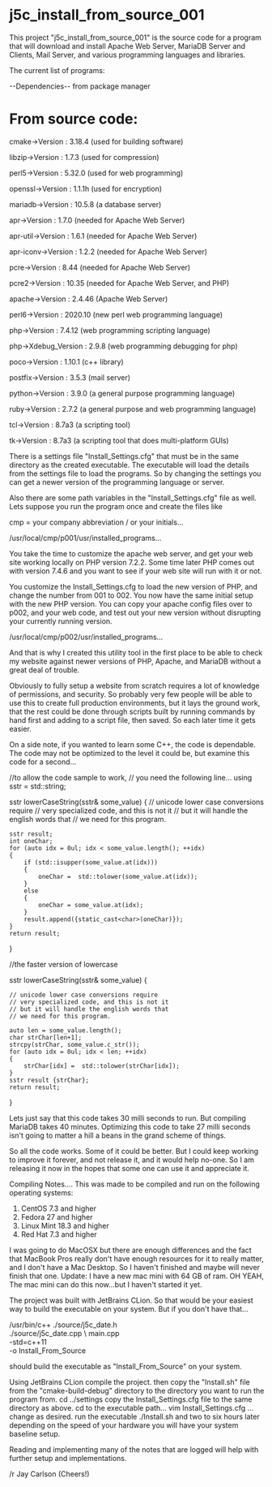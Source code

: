 # j5c_install_from_source_001

This project "j5c_install_from_source_001" is the source code for a program
that will download and install Apache Web Server, MariaDB Server and Clients, Mail Server,
and various programming languages and libraries.

  
The current list of programs:

--Dependencies-- from package manager

From source code:
===========================
cmake->Version : 3.18.4  (used for building software)

libzip->Version : 1.7.3 (used for compression)

perl5->Version : 5.32.0 (used for web programming)

openssl->Version : 1.1.1h (used for encryption)

mariadb->Version : 10.5.8 (a database server)

apr->Version : 1.7.0 (needed for Apache Web Server)

apr-util->Version : 1.6.1 (needed for Apache Web Server)

apr-iconv->Version : 1.2.2 (needed for Apache Web Server)

pcre->Version : 8.44 (needed for Apache Web Server)

pcre2->Version : 10.35 (needed for Apache Web Server, and PHP)

apache->Version : 2.4.46 (Apache Web Server)

perl6->Version : 2020.10 (new perl web programming language)

php->Version : 7.4.12 (web programming scripting language)

php->Xdebug_Version : 2.9.8 (web programming debugging for php)

poco->Version : 1.10.1 (c++ library)

postfix->Version : 3.5.3 (mail server)

python->Version : 3.9.0 (a general purpose programming language)

ruby->Version : 2.7.2 (a general purpose and web programming language)

tcl->Version : 8.7a3 (a scripting tool)

tk->Version : 8.7a3 (a scripting tool that does multi-platform GUIs)

There is a settings file "Install_Settings.cfg" that must be in the same
directory as the created executable.  The executable will load the details
from the settings file to load the programs.  So by changing the settings
you can get a newer version of the programming language or server.

Also there are some path variables in the "Install_Settings.cfg" file as well.
Lets suppose you run the program once and create the files like

cmp = your company abbreviation / or your initials...
 
/usr/local/cmp/p001/usr/installed_programs...

You take the time to customize the apache web server, and get your web site working
locally on PHP version 7.2.2.  Some time later PHP comes out with version 7.4.6 and 
you want to see if your web site will run with it or not.

You customize the Install_Settings.cfg to load the new version of PHP, and change
the number from 001 to 002.  You now have the same initial setup with the new
PHP version.  You can copy your apache config files over to p002, and your web
code, and test out your new version without disrupting your currently
running version.
 
/usr/local/cmp/p002/usr/installed_programs...

And that is why I created this utility tool in the first place to be able to 
check my website against newer versions of PHP, Apache, and MariaDB without a 
great deal of trouble.

Obviously to fully setup a website from scratch requires a lot of knowledge of 
permissions, and security.  So probably very few people will be able to use this
to create full production environments, but it lays the ground work, that the rest
could be done through scripts built by running commands by hand first and adding to 
a script file, then saved.  So each later time it gets easier.

On a side note, if you wanted to learn some C++, the code is dependable.
The code may not be optimized to the level it could be, but examine this code for 
a second...

//to allow the code sample to work, 
//  you need the following line...
using sstr = std::string;

sstr lowerCaseString(sstr& some_value)
{
    // unicode lower case conversions require
    // very specialized code, and this is not it
    // but it will handle the english words that
    // we need for this program.

    sstr result;
    int oneChar;
    for (auto idx = 0ul; idx < some_value.length(); ++idx)
    {
        if (std::isupper(some_value.at(idx)))
        {
            oneChar =  std::tolower(some_value.at(idx));
        }
        else
        {
            oneChar = some_value.at(idx);
        }
        result.append({static_cast<char>(oneChar)});
    }
    return result;
}

//the faster version of lowercase

sstr lowerCaseString(sstr& some_value)
{

    // unicode lower case conversions require
    // very specialized code, and this is not it
    // but it will handle the english words that
    // we need for this program.

    auto len = some_value.length();
    char strChar[len+1];
    strcpy(strChar, some_value.c_str());
    for (auto idx = 0ul; idx < len; ++idx)
    {
        strChar[idx] =  std::tolower(strChar[idx]);
    }
    sstr result {strChar};
    return result;
}

Lets just say that this code takes 30 milli seconds to run.
But compiling MariaDB takes 40 minutes. Optimizing this code to take 
27 milli seconds isn't going to matter a hill a beans in the grand scheme of things.

So all the code works.  Some of it could be better.  But I could keep working to 
improve it forever, and not release it, and it would help no-one.  So I am releasing
it now in the hopes that some one can use it and appreciate it.

Compiling Notes....
This was made to be compiled and run on the following operating systems:
  1. CentOS 7.3  and higher
  2. Fedora 27   and higher
  3. Linux Mint 18.3 and higher
  4. Red Hat 7.3 and higher

I was going to do MacOSX but there are enough differences
and the fact that MacBook Pros really don't have enough resources for 
it to really matter, and I don't have a Mac Desktop. So I haven't finished
and maybe will never finish that one.
Update:  I have a new mac mini with 64 GB of ram. OH YEAH, 
The mac mini can do this now...but I haven't started it yet.

The project was built with JetBrains CLion.
So that would be your easiest way to build the executable on your system.
But if you don't have that...

/usr/bin/c++ ./source/j5c_date.h   \
             ./source/j5c_date.cpp \ 
              main.cpp             \
             -std=c++11            \
             -o Install_From_Source
             
should build the executable as "Install_From_Source" on your system.

Using JetBrains CLion compile the project.
then copy the "Install.sh" file from the "cmake-build-debug" 
directory to the directory you want to run the program from.
cd ../settings
copy the Install_Settings.cfg file to the same directory as above.
cd to the executable path...
vim Install_Settings.cfg ... change as desired.
run the executable ./Install.sh
and two to six hours later depending on the speed of your hardware
you will have your system baseline setup.

Reading and implementing many of the notes that are logged will
help with further setup and implementations.

/r
Jay Carlson (Cheers!)


